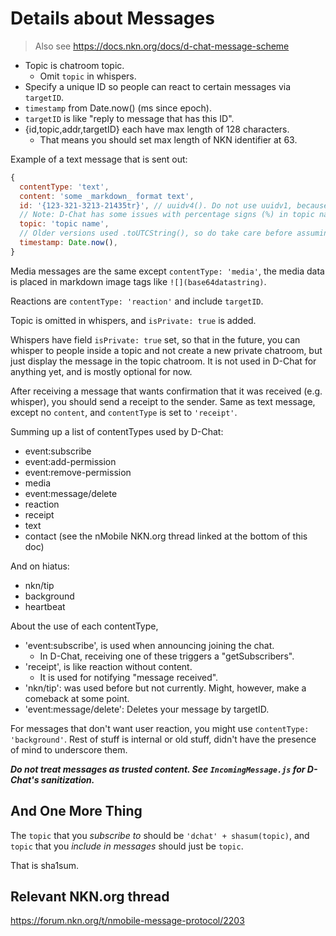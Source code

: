 # Details about Messages

> Also see https://docs.nkn.org/docs/d-chat-message-scheme

* Topic is chatroom topic.
  * Omit `topic` in whispers.
* Specify a unique ID so people can react to certain messages via `targetID`.
* `timestamp` from Date.now() (ms since epoch).
* `targetID` is like "reply to message that has this ID".
* {id,topic,addr,targetID} each have max length of 128 characters.
  * That means you should set max length of NKN identifier at 63.

Example of a text message that is sent out:

```javascript
{
  contentType: 'text',
  content: 'some _markdown_ format text',
  id: '{123-321-3213-21435tr}', // uuidv4(). Do not use uuidv1, because it will create duplicates.
  // Note: D-Chat has some issues with percentage signs (%) in topic names.
  topic: 'topic name',
  // Older versions used .toUTCString(), so do take care before assuming it is integer.
  timestamp: Date.now(),
}
```

Media messages are the same except `contentType: 'media'`,
the media data is placed in markdown image tags like `![](base64datastring)`.

Reactions are `contentType: 'reaction'` and include `targetID`.

Topic is omitted in whispers, and `isPrivate: true` is added.

Whispers have field `isPrivate: true` set, so that
in the future, you can whisper to people inside a topic
and not create a new private chatroom, but just display
the message in the topic chatroom. It is not used in D-Chat for anything yet,
and is mostly optional for now.

After receiving a message that wants confirmation that it was received  (e.g. whisper),
you should send a receipt to the sender. Same as text message, except no `content`, and
`contentType` is set to `'receipt'`.

Summing up a list of contentTypes used by D-Chat:

- event:subscribe
- event:add-permission
- event:remove-permission
- media
- event:message/delete
- reaction
- receipt
- text
- contact (see the nMobile NKN.org thread linked at the bottom of this doc)

And on hiatus:

- nkn/tip
- background
- heartbeat

About the use of each contentType,

- 'event:subscribe', is used when announcing joining the chat. 
  - In D-Chat, receiving one of these triggers a "getSubscribers".
- 'receipt', is like reaction without content.
  - It is used for notifying "message received".
- 'nkn/tip': was used before but not currently. Might, however, make a comeback at some point.
- 'event:message/delete': Deletes your message by targetID.

For messages that don't want user reaction, you might use `contentType: 'background'`.
Rest of stuff is internal or old stuff, didn't have the presence of mind to underscore them.

***Do not treat messages as trusted content. See `IncomingMessage.js` for D-Chat's sanitization.***

## And One More Thing

The `topic` that you *subscribe to* should be `'dchat' + shasum(topic)`, and `topic` that you *include in messages* should just be `topic`.

That is sha1sum.

## Relevant NKN.org thread

https://forum.nkn.org/t/nmobile-message-protocol/2203
